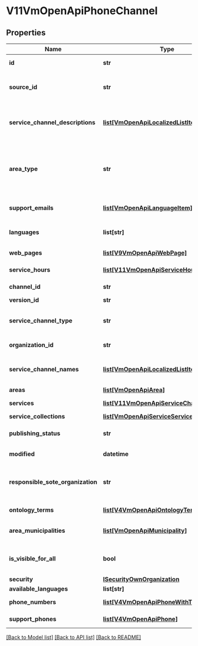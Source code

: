 # V11VmOpenApiPhoneChannel

## Properties
Name | Type | Description | Notes
------------ | ------------- | ------------- | -------------
**id** | **str** | PTV identifier for the service channel. | [optional] 
**source_id** | **str** | External system identifier for this service channel. User needs to be logged in to be able to get/set value. | [optional] 
**service_channel_descriptions** | [**list[VmOpenApiLocalizedListItem]**](VmOpenApiLocalizedListItem.md) | List of localized service channel descriptions. Possible type values are: Description, Summary (in version 7 ShortDescription). (Max.Length: 2500 Description). | [optional] 
**area_type** | **str** | Area type. Possible values are: Nationwide, NationwideExceptAlandIslands or LimitedType.  In version 7 and older: WholeCountry, WholeCountryExceptAlandIslands, AreaType. | [optional] 
**support_emails** | [**list[VmOpenApiLanguageItem]**](VmOpenApiLanguageItem.md) | List of support email addresses for the service channel. (Max.Length: 100). | [optional] 
**languages** | **list[str]** | List of languages the service channel is available in (two letter language code). | [optional] 
**web_pages** | [**list[V9VmOpenApiWebPage]**](V9VmOpenApiWebPage.md) | List of service channel web pages. | [optional] 
**service_hours** | [**list[V11VmOpenApiServiceHour]**](V11VmOpenApiServiceHour.md) | List of service channel service hours. | [optional] 
**channel_id** | **str** | Gets or sets the special channel identifier. | [optional] 
**version_id** | **str** | The identifier for current version. | [optional] 
**service_channel_type** | **str** | Type of the service channel. Channel types: EChannel, WebPage, PrintableForm, Phone or ServiceLocation. | [optional] 
**organization_id** | **str** | PTV organization identifier responsible for the channel. | [optional] 
**service_channel_names** | [**list[VmOpenApiLocalizedListItem]**](VmOpenApiLocalizedListItem.md) | Localized list of service channel names. Possible type values are: Name, AlternativeName (in version 7 AlternateName). | [optional] 
**areas** | [**list[VmOpenApiArea]**](VmOpenApiArea.md) | List of service channel areas. | [optional] 
**services** | [**list[V11VmOpenApiServiceChannelService]**](V11VmOpenApiServiceChannelService.md) | List of linked services including relationship data. | [optional] 
**service_collections** | [**list[VmOpenApiServiceServiceCollection]**](VmOpenApiServiceServiceCollection.md) |  | [optional] 
**publishing_status** | **str** | Publishing status. Possible values are: Draft, Published, Deleted or Modified. | [optional] 
**modified** | **datetime** | Date when item was modified/created (UTC). | [optional] 
**responsible_sote_organization** | **str** | Sote organization that is responsible for the service channel. Notice! At the moment always empty - the property is a placeholder for later use. | [optional] 
**ontology_terms** | [**list[V4VmOpenApiOntologyTerm]**](V4VmOpenApiOntologyTerm.md) | List of ontology terms related to the all service connections. | [optional] 
**area_municipalities** | [**list[VmOpenApiMunicipality]**](VmOpenApiMunicipality.md) | List of municipalities including municipality code and a localized list of municipality names. | [optional] 
**is_visible_for_all** | **bool** | Indicates if channel can be used (referenced within services) by other users from other organizations. | [optional] 
**security** | [**ISecurityOwnOrganization**](ISecurityOwnOrganization.md) |  | [optional] 
**available_languages** | **list[str]** | Gets or sets available languages | [optional] 
**phone_numbers** | [**list[V4VmOpenApiPhoneWithType]**](V4VmOpenApiPhoneWithType.md) | List of phone numbers for the service channel. | [optional] 
**support_phones** | [**list[V4VmOpenApiPhone]**](V4VmOpenApiPhone.md) | List of support phone numbers for the service channel. | [optional] 

[[Back to Model list]](../README.md#documentation-for-models) [[Back to API list]](../README.md#documentation-for-api-endpoints) [[Back to README]](../README.md)


